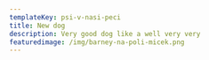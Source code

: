 ```yaml
---
templateKey: psi-v-nasi-peci
title: New dog
description: Very good dog like a well very very
featuredimage: /img/barney-na-poli-micek.png
---
```

